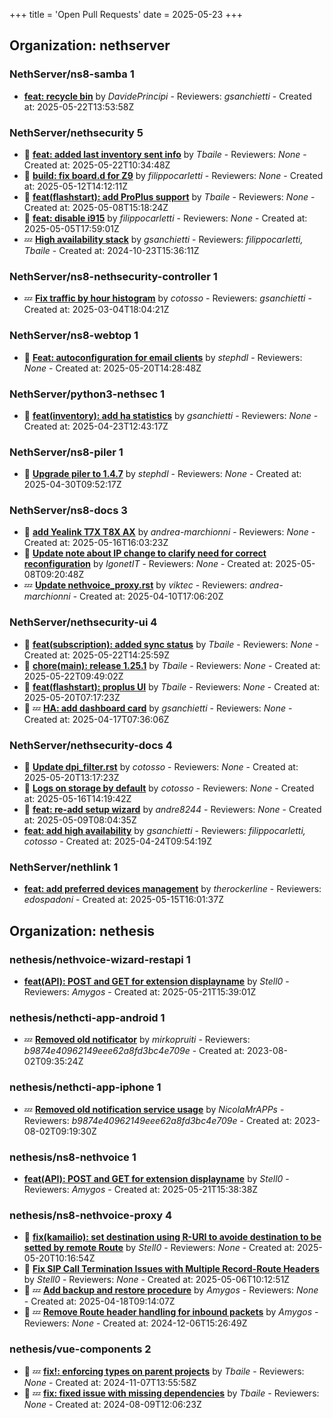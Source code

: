 +++
title = 'Open Pull Requests'
date = 2025-05-23
+++

## Organization: nethserver

### NethServer/ns8-samba 1 

-   **[feat: recycle bin](https://github.com/NethServer/ns8-samba/pull/94)** by *DavidePrincipi* - Reviewers: *gsanchietti* - Created at: 2025-05-22T13:53:58Z

### NethServer/nethsecurity 5 

- :eyes:  **[feat: added last inventory sent info](https://github.com/NethServer/nethsecurity/pull/1227)** by *Tbaile* - Reviewers: *None* - Created at: 2025-05-22T10:34:48Z
- :eyes:  **[build: fix board.d for Z9](https://github.com/NethServer/nethsecurity/pull/1210)** by *filippocarletti* - Reviewers: *None* - Created at: 2025-05-12T14:12:11Z
- :eyes:  **[feat(flashstart): add ProPlus support](https://github.com/NethServer/nethsecurity/pull/1208)** by *Tbaile* - Reviewers: *None* - Created at: 2025-05-08T15:18:24Z
- :eyes:  **[feat: disable i915](https://github.com/NethServer/nethsecurity/pull/1199)** by *filippocarletti* - Reviewers: *None* - Created at: 2025-05-05T17:59:01Z
-  :zzz: **[High availability stack](https://github.com/NethServer/nethsecurity/pull/871)** by *gsanchietti* - Reviewers: *filippocarletti, Tbaile* - Created at: 2024-10-23T15:36:11Z

### NethServer/ns8-nethsecurity-controller 1 

-  :zzz: **[Fix traffic by hour histogram](https://github.com/NethServer/ns8-nethsecurity-controller/pull/78)** by *cotosso* - Reviewers: *gsanchietti* - Created at: 2025-03-04T18:04:21Z

### NethServer/ns8-webtop 1 

- :eyes:  **[Feat: autoconfiguration for email clients](https://github.com/NethServer/ns8-webtop/pull/128)** by *stephdl* - Reviewers: *None* - Created at: 2025-05-20T14:28:48Z

### NethServer/python3-nethsec 1 

- :eyes:  **[feat(inventory): add ha statistics](https://github.com/NethServer/python3-nethsec/pull/98)** by *gsanchietti* - Reviewers: *None* - Created at: 2025-04-23T12:43:17Z

### NethServer/ns8-piler 1 

- :eyes:  **[Upgrade piler to 1.4.7](https://github.com/NethServer/ns8-piler/pull/32)** by *stephdl* - Reviewers: *None* - Created at: 2025-04-30T09:52:17Z

### NethServer/ns8-docs 3 

- :eyes:  **[add Yealink T7X T8X AX](https://github.com/NethServer/ns8-docs/pull/165)** by *andrea-marchionni* - Reviewers: *None* - Created at: 2025-05-16T16:03:23Z
- :eyes:  **[Update note about IP change to clarify need for correct reconfiguration](https://github.com/NethServer/ns8-docs/pull/164)** by *IgonetIT* - Reviewers: *None* - Created at: 2025-05-08T09:20:48Z
-  :zzz: **[Update nethvoice_proxy.rst](https://github.com/NethServer/ns8-docs/pull/157)** by *viktec* - Reviewers: *andrea-marchionni* - Created at: 2025-04-10T17:06:20Z

### NethServer/nethsecurity-ui 4 

- :eyes:  **[feat(subscription): added sync status](https://github.com/NethServer/nethsecurity-ui/pull/555)** by *Tbaile* - Reviewers: *None* - Created at: 2025-05-22T14:25:59Z
- :eyes:  **[chore(main): release 1.25.1](https://github.com/NethServer/nethsecurity-ui/pull/553)** by *Tbaile* - Reviewers: *None* - Created at: 2025-05-22T09:49:02Z
- :eyes:  **[feat(flashstart): proplus UI](https://github.com/NethServer/nethsecurity-ui/pull/550)** by *Tbaile* - Reviewers: *None* - Created at: 2025-05-20T07:17:23Z
- :eyes: :zzz: **[HA: add dashboard card](https://github.com/NethServer/nethsecurity-ui/pull/533)** by *gsanchietti* - Reviewers: *None* - Created at: 2025-04-17T07:36:06Z

### NethServer/nethsecurity-docs 4 

- :eyes:  **[Update dpi_filter.rst](https://github.com/NethServer/nethsecurity-docs/pull/168)** by *cotosso* - Reviewers: *None* - Created at: 2025-05-20T13:17:23Z
- :eyes:  **[Logs on storage by default](https://github.com/NethServer/nethsecurity-docs/pull/167)** by *cotosso* - Reviewers: *None* - Created at: 2025-05-16T14:19:42Z
- :eyes:  **[feat: re-add setup wizard](https://github.com/NethServer/nethsecurity-docs/pull/166)** by *andre8244* - Reviewers: *None* - Created at: 2025-05-09T08:04:35Z
-   **[feat: add high availability](https://github.com/NethServer/nethsecurity-docs/pull/163)** by *gsanchietti* - Reviewers: *filippocarletti, cotosso* - Created at: 2025-04-24T09:54:19Z

### NethServer/nethlink 1 

-   **[feat: add preferred devices management](https://github.com/NethServer/nethlink/pull/64)** by *therockerline* - Reviewers: *edospadoni* - Created at: 2025-05-15T16:01:37Z

## Organization: nethesis

### nethesis/nethvoice-wizard-restapi 1 

-   **[feat(API): POST and GET for extension displayname](https://github.com/nethesis/nethvoice-wizard-restapi/pull/232)** by *Stell0* - Reviewers: *Amygos* - Created at: 2025-05-21T15:39:01Z

### nethesis/nethcti-app-android 1 

-  :zzz: **[Removed old notificator](https://github.com/nethesis/nethcti-app-android/pull/30)** by *mirkopruiti* - Reviewers: *b9874e40962149eee62a8fd3bc4e709e* - Created at: 2023-08-02T09:35:24Z

### nethesis/nethcti-app-iphone 1 

-  :zzz: **[Removed old notification service usage](https://github.com/nethesis/nethcti-app-iphone/pull/37)** by *NicolaMrAPPs* - Reviewers: *b9874e40962149eee62a8fd3bc4e709e* - Created at: 2023-08-02T09:19:30Z

### nethesis/ns8-nethvoice 1 

-   **[feat(API): POST and GET for extension displayname](https://github.com/nethesis/ns8-nethvoice/pull/454)** by *Stell0* - Reviewers: *Amygos* - Created at: 2025-05-21T15:38:38Z

### nethesis/ns8-nethvoice-proxy 4 

- :eyes:  **[fix(kamailio): set destination using R-URI to avoide destination to be setted by remote Route](https://github.com/nethesis/ns8-nethvoice-proxy/pull/64)** by *Stell0* - Reviewers: *None* - Created at: 2025-05-20T10:16:54Z
- :eyes:  **[Fix SIP Call Termination Issues with Multiple Record-Route Headers](https://github.com/nethesis/ns8-nethvoice-proxy/pull/63)** by *Stell0* - Reviewers: *None* - Created at: 2025-05-06T10:12:51Z
- :eyes: :zzz: **[Add backup and restore procedure](https://github.com/nethesis/ns8-nethvoice-proxy/pull/62)** by *Amygos* - Reviewers: *None* - Created at: 2025-04-18T09:14:07Z
- :eyes: :zzz: **[Remove Route header handling for inbound packets](https://github.com/nethesis/ns8-nethvoice-proxy/pull/49)** by *Amygos* - Reviewers: *None* - Created at: 2024-12-06T15:26:49Z

### nethesis/vue-components 2 

- :eyes: :zzz: **[fix!: enforcing types on parent projects](https://github.com/nethesis/vue-components/pull/81)** by *Tbaile* - Reviewers: *None* - Created at: 2024-11-07T13:55:58Z
- :eyes: :zzz: **[fix: fixed issue with missing dependencies](https://github.com/nethesis/vue-components/pull/70)** by *Tbaile* - Reviewers: *None* - Created at: 2024-08-09T12:06:23Z


